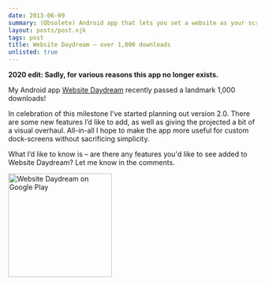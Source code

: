 ```yaml
---
date: 2013-06-09
summary: (Obsolete) Android app that lets you set a website as your screensaver.
layout: posts/post.njk
tags: post
title: Website Daydream – over 1,000 downloads
unlisted: true
---
```


__2020 edit: Sadly, for various reasons this app no longer exists.__

My Android app [Website Daydream](https://play.google.com/store/apps/details?id=uk.co.liamnewmarch.daydream) recently passed a landmark 1,000 downloads!

In celebration of this milestone I’ve started planning out version 2.0. There are some new features I’d like to add, as well as giving the projected a bit of a visual overhaul. All-in-all I hope to make the app more useful for custom dock-screens without sacrificing simplicity.

What I’d like to know is – are there any features you'd like to see added to Website Daydream? Let me know in the comments.

<a href="https://play.google.com/store/apps/details?id=uk.co.liamnewmarch.daydream"><img src="https://play.google.com/intl/en_us/badges/images/generic/en_badge_web_generic.png" width="210" alt="Website Daydream on Google Play"></a>
